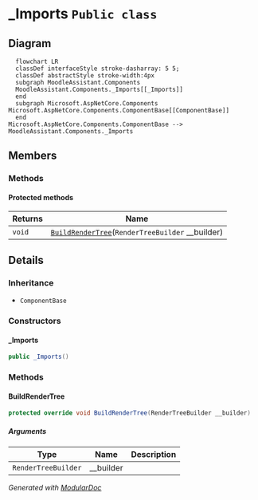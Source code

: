 # _Imports `Public class`

## Diagram
```mermaid
  flowchart LR
  classDef interfaceStyle stroke-dasharray: 5 5;
  classDef abstractStyle stroke-width:4px
  subgraph MoodleAssistant.Components
  MoodleAssistant.Components._Imports[[_Imports]]
  end
  subgraph Microsoft.AspNetCore.Components
Microsoft.AspNetCore.Components.ComponentBase[[ComponentBase]]
  end
Microsoft.AspNetCore.Components.ComponentBase --> MoodleAssistant.Components._Imports
```

## Members
### Methods
#### Protected  methods
| Returns | Name |
| --- | --- |
| `void` | [`BuildRenderTree`](#buildrendertree)(`RenderTreeBuilder` __builder) |

## Details
### Inheritance
 - `ComponentBase`

### Constructors
#### _Imports
```csharp
public _Imports()
```

### Methods
#### BuildRenderTree
```csharp
protected override void BuildRenderTree(RenderTreeBuilder __builder)
```
##### Arguments
| Type | Name | Description |
| --- | --- | --- |
| `RenderTreeBuilder` | __builder |   |

*Generated with* [*ModularDoc*](https://github.com/hailstorm75/ModularDoc)
